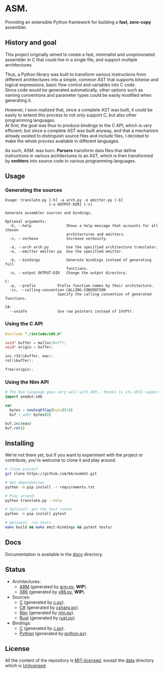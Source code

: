 ASM.
====

Providing an extensible Python framework for building a **fast, zero-copy** assembler.

## History and goal

This project originally aimed to create a fast, minimalist and unopinionated assembler in C
that could live in a single file, and support multiple architectures.

Thus, a Python library was built to transform various instructions from different architectures
into a simple, common AST that supports bitwise and logical expressions, basic flow control
and variables into C code.  
Since code would be generated automatically, other options such as naming conventions and parameter
types could be easily modified when generating it.

However, I soon realized that, since a complete AST was built, it could be easily to extend this
process to not only support C, but also other programming languages.  
At first, the goal was thus to produce bindings to the C API, which is *very* efficient; but since a
complete AST was built anyway, and that a mechanism already existed to distinguish source files and
include files, I decided to make the whole process available in different languages.

As such, ASM. was born. **Parsers** transform data files that define instructions in various architectures
to an AST, which is then transformed by **emitters** into source code in various programming languages.

## Usage

### Generating the sources
```
Usage: translate.py [-h] -a arch.py -e emitter.py [-b]
                    [-o OUTPUT-DIR] [-v]

Generate assembler sources and bindings.

Optional arguments:
  -h, --help                Shows a help message that accounts for all chosen
                            architectures and emitters.
  -v, --verbose             Increase verbosity.

  -a, --arch arch.py        Use the specified architecture translator.
  -e, --emitter emitter.py  Use the specified emitter.

  -b, --bindings            Generate bindings instead of generating full
                            functions.
  -o, --output OUTPUT-DIR   Change the output directory.

C:
  -p, --prefix          Prefix function names by their architecture.
  -cc, --calling-convention CALLING-CONVENTION
                        Specify the calling convention of generated functions.

C#:
  --unsafe              Use raw pointers instead of IntPtr.
```

### Using the C API
```c
#include "./include/x86.h"

void* buffer = malloc(0xff);
void* origin = buffer;

inc_r32(&buffer, eax);
ret(&buffer);

free(origin);
```

### Using the Nim API
```nim
# The Nim language goes very well with ASM., thanks to its UFCS support.
import asmdot/x86

var
  bytes = newSeqOfCap[byte](10)
  buf = addr bytes[0]

buf.inc(eax)
buf.ret()
```

## Installing
We're not there yet, but if you want to experiment with the project or contribute,
you're welcome to clone it and play around.

```bash
# Clone project
git clone https://github.com/6A/asmdot.git

# Get dependencies
python -m pip install -r requirements.txt

# Play around
python translate.py --help

# Optional: get the test runner
python -m pip install pytest

# Optional: run tests
make build && make emit-bindings && pytest tests/
```

## Docs
Documentation is available in the [docs](./docs) directory.

## Status
- Architectures:
  * [ARM](./src/c/arm.c) (generated by [arm.py](./asm/arch/arm.py), **WIP**).
  * [X86](./src/c/x86.c) (generated by [x86.py](./asm/arch/x86.py), **WIP**).
- Sources:
  * [C](./src/c) (generated by [c.py](./asm/lang/c.py)).
  * [C#](./src/csharp) (generated by [csharp.py](./asm/lang/csharp.py)).
  * [Nim](./src/nim) (generated by [nim.py](./asm/lang/nim.py)).
  * [Rust](./src/rust) (generated by [rust.py](./asm/lang/rust.py)).
- Bindings:
  * [C](./include) (generated by [c.py](./asm/lang/c.py)).
  * [Python](./bindings/python) (generated by [python.py](./asm/lang/python.py)).

## License
All the content of the repository is [MIT-licensed](./LICENSE.md), except the [data](./asm/data)
directory which is [Unlicensed](http://unlicense.org).
